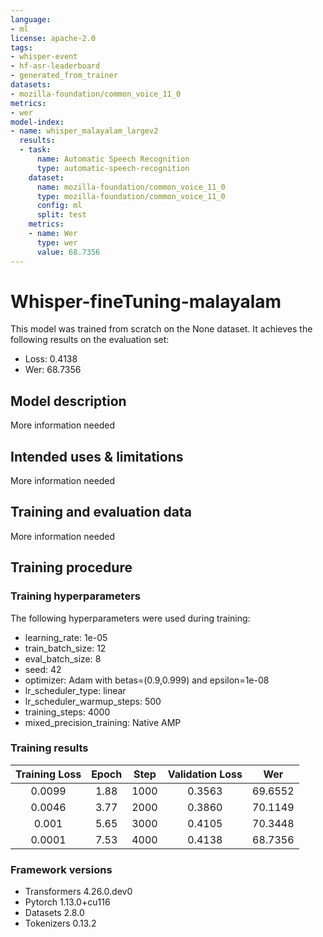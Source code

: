 ```yaml
---
language:
- ml
license: apache-2.0
tags:
- whisper-event
- hf-asr-leaderboard
- generated_from_trainer
datasets:
- mozilla-foundation/common_voice_11_0
metrics:
- wer
model-index:
- name: whisper_malayalam_largev2
  results:
  - task:
      name: Automatic Speech Recognition
      type: automatic-speech-recognition
    dataset:
      name: mozilla-foundation/common_voice_11_0
      type: mozilla-foundation/common_voice_11_0
      config: ml
      split: test
    metrics:
    - name: Wer
      type: wer
      value: 68.7356
---
```



<!-- This model card has been generated automatically according to the information the Trainer had access to. You
should probably proofread and complete it, then remove this comment. -->

# Whisper-fineTuning-malayalam

This model was trained from scratch on the None dataset.
It achieves the following results on the evaluation set:
- Loss: 0.4138
- Wer: 68.7356

## Model description

More information needed

## Intended uses & limitations

More information needed

## Training and evaluation data

More information needed

## Training procedure

### Training hyperparameters

The following hyperparameters were used during training:
- learning_rate: 1e-05
- train_batch_size: 12
- eval_batch_size: 8
- seed: 42
- optimizer: Adam with betas=(0.9,0.999) and epsilon=1e-08
- lr_scheduler_type: linear
- lr_scheduler_warmup_steps: 500
- training_steps: 4000
- mixed_precision_training: Native AMP

### Training results

| Training Loss | Epoch | Step | Validation Loss | Wer     |
|:-------------:|:-----:|:----:|:---------------:|:-------:|
| 0.0099        | 1.88  | 1000 | 0.3563          | 69.6552 |
| 0.0046        | 3.77  | 2000 | 0.3860          | 70.1149 |
| 0.001         | 5.65  | 3000 | 0.4105          | 70.3448 |
| 0.0001        | 7.53  | 4000 | 0.4138          | 68.7356 |


### Framework versions

- Transformers 4.26.0.dev0
- Pytorch 1.13.0+cu116
- Datasets 2.8.0
- Tokenizers 0.13.2
